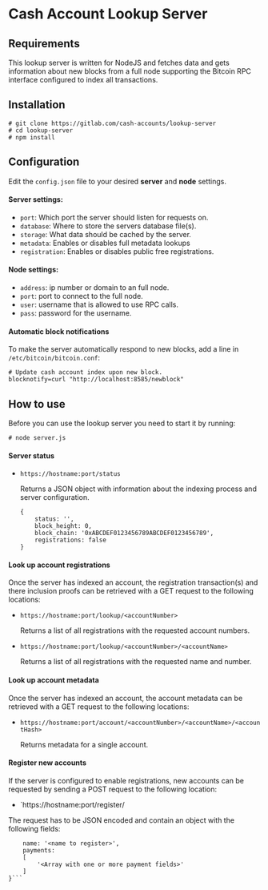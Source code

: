 # Cash Account Lookup Server

## Requirements

This lookup server is written for NodeJS and fetches data and gets information about new blocks from a full node supporting the Bitcoin RPC interface configured to index all transactions.

## Installation

```
# git clone https://gitlab.com/cash-accounts/lookup-server
# cd lookup-server
# npm install
```

## Configuration

Edit the `config.json` file to your desired **server** and **node** settings.

#### Server settings:

* `port`: Which port the server should listen for requests on.
* `database`: Where to store the servers database file(s).
* `storage`: What data should be cached by the server.
* `metadata`: Enables or disables full metadata lookups
* `registration`: Enables or disables public free registrations.

#### Node settings:

* `address`: ip number or domain to an full node.
* `port`: port to connect to the full node.
* `user`: username that is allowed to use RPC calls.
* `pass`: password for the username.

#### Automatic block notifications

To make the server automatically respond to new blocks, add a line in `/etc/bitcoin/bitcoin.conf`:

```
# Update cash account index upon new block.
blocknotify=curl "http://localhost:8585/newblock"
```

## How to use

Before you can use the lookup server you need to start it by running:

```
# node server.js
```

#### Server status

* `https://hostname:port/status`

   Returns a JSON object with information about the indexing process and server configuration.
   
   ```
   {
       status: '',
       block_height: 0,
       block_chain: '0xABCDEF0123456789ABCDEF0123456789',
       registrations: false
   }
   ```


#### Look up account registrations

Once the server has indexed an account, the registration transaction(s) and there inclusion proofs can be retrieved with a GET request to the following locations:

* `https://hostname:port/lookup/<accountNumber>`

   Returns a list of all registrations with the requested account numbers.

* `https://hostname:port/lookup/<accountNumber>/<accountName>`

   Returns a list of all registrations with the requested name and number.


#### Look up account metadata

Once the server has indexed an account, the account metadata can be retrieved with a GET request to the following locations:

* `https://hostname:port/account/<accountNumber>/<accountName>/<accountHash>`

   Returns metadata for a single account.


#### Register new accounts

If the server is configured to enable registrations, new accounts can be requested by sending a POST request to the following location:

* `https://hostname:port/register/

The request has to be JSON encoded and contain an object with the following fields:

```{
    name: '<name to register>',
    payments:
    [
        '<Array with one or more payment fields>'
    ]
}```